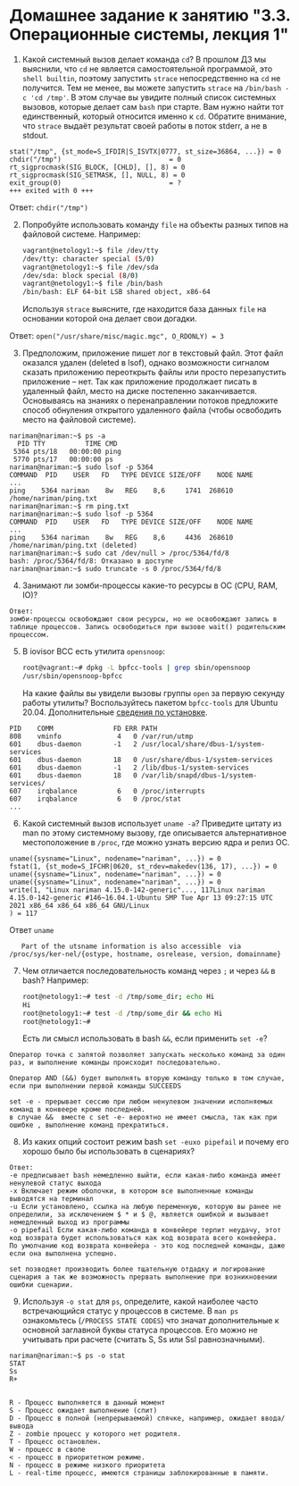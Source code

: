 # Домашнее задание к занятию "3.3. Операционные системы, лекция 1"

1. Какой системный вызов делает команда `cd`? В прошлом ДЗ мы выяснили, что `cd` не является самостоятельной  программой, это `shell builtin`, поэтому запустить `strace` непосредственно на `cd` не получится. Тем не менее, вы можете запустить `strace` на `/bin/bash -c 'cd /tmp'`. В этом случае вы увидите полный список системных вызовов, которые делает сам `bash` при старте. Вам нужно найти тот единственный, который относится именно к `cd`. Обратите внимание, что `strace` выдаёт результат своей работы в поток stderr, а не в stdout.
```
stat("/tmp", {st_mode=S_IFDIR|S_ISVTX|0777, st_size=36864, ...}) = 0
chdir("/tmp")                           = 0
rt_sigprocmask(SIG_BLOCK, [CHLD], [], 8) = 0
rt_sigprocmask(SIG_SETMASK, [], NULL, 8) = 0
exit_group(0)                           = ?
+++ exited with 0 +++
```
Ответ: `chdir("/tmp")`


2. Попробуйте использовать команду `file` на объекты разных типов на файловой системе. Например:
    ```bash
    vagrant@netology1:~$ file /dev/tty
    /dev/tty: character special (5/0)
    vagrant@netology1:~$ file /dev/sda
    /dev/sda: block special (8/0)
    vagrant@netology1:~$ file /bin/bash
    /bin/bash: ELF 64-bit LSB shared object, x86-64
    ```
    Используя `strace` выясните, где находится база данных `file` на основании которой она делает свои догадки.

Ответ: `open("/usr/share/misc/magic.mgc", O_RDONLY) = 3`


3. Предположим, приложение пишет лог в текстовый файл. Этот файл оказался удален (deleted в lsof), однако возможности сигналом сказать приложению переоткрыть файлы или просто перезапустить приложение – нет. Так как приложение продолжает писать в удаленный файл, место на диске постепенно заканчивается. Основываясь на знаниях о перенаправлении потоков предложите способ обнуления открытого удаленного файла (чтобы освободить место на файловой системе).
```
nariman@nariman:~$ ps -a
  PID TTY          TIME CMD
 5364 pts/18   00:00:00 ping
 5770 pts/17   00:00:00 ps
nariman@nariman:~$ sudo lsof -p 5364
COMMAND  PID    USER   FD   TYPE DEVICE SIZE/OFF    NODE NAME
...
ping    5364 nariman    8w   REG    8,6     1741  268610 /home/nariman/ping.txt
nariman@nariman:~$ rm ping.txt
nariman@nariman:~$ sudo lsof -p 5364
COMMAND  PID    USER   FD   TYPE DEVICE SIZE/OFF    NODE NAME
...
ping    5364 nariman    8w   REG    8,6     4436  268610 /home/nariman/ping.txt (deleted)
nariman@nariman:~$ sudo cat /dev/null > /proc/5364/fd/8
bash: /proc/5364/fd/8: Отказано в доступе
nariman@nariman:~$ sudo truncate -s 0 /proc/5364/fd/8

```


4. Занимают ли зомби-процессы какие-то ресурсы в ОС (CPU, RAM, IO)?
```
Ответ:
зомби-процессы освобождают свои ресурсы, но не освобождают запись в таблице процессов. Запись освободиться при вызове wait() родительским процессом.
```


5. В iovisor BCC есть утилита `opensnoop`:
    ```bash
    root@vagrant:~# dpkg -L bpfcc-tools | grep sbin/opensnoop
    /usr/sbin/opensnoop-bpfcc
    ```
    На какие файлы вы увидели вызовы группы `open` за первую секунду работы утилиты? Воспользуйтесь пакетом `bpfcc-tools` для Ubuntu 20.04. Дополнительные [сведения по установке](https://github.com/iovisor/bcc/blob/master/INSTALL.md).
```
PID    COMM               FD ERR PATH
808    vminfo              4   0 /var/run/utmp
601    dbus-daemon        -1   2 /usr/local/share/dbus-1/system-services
601    dbus-daemon        18   0 /usr/share/dbus-1/system-services
601    dbus-daemon        -1   2 /lib/dbus-1/system-services
601    dbus-daemon        18   0 /var/lib/snapd/dbus-1/system-services/
607    irqbalance          6   0 /proc/interrupts
607    irqbalance          6   0 /proc/stat
...
```


6. Какой системный вызов использует `uname -a`? Приведите цитату из man по этому системному вызову, где описывается альтернативное местоположение в `/proc`, где можно узнать версию ядра и релиз ОС.
```
uname({sysname="Linux", nodename="nariman", ...}) = 0
fstat(1, {st_mode=S_IFCHR|0620, st_rdev=makedev(136, 17), ...}) = 0
uname({sysname="Linux", nodename="nariman", ...}) = 0
uname({sysname="Linux", nodename="nariman", ...}) = 0
write(1, "Linux nariman 4.15.0-142-generic"..., 117Linux nariman 4.15.0-142-generic #146~16.04.1-Ubuntu SMP Tue Apr 13 09:27:15 UTC 2021 x86_64 x86_64 x86_64 GNU/Linux
) = 117
```
Ответ `uname`

```
   Part of the utsname information is also accessible  via  /proc/sys/ker‐nel/{ostype, hostname, osrelease, version, domainname}
```

7. Чем отличается последовательность команд через `;` и через `&&` в bash? Например:
    ```bash
    root@netology1:~# test -d /tmp/some_dir; echo Hi
    Hi
    root@netology1:~# test -d /tmp/some_dir && echo Hi
    root@netology1:~#
    ```
    Есть ли смысл использовать в bash `&&`, если применить `set -e`?
```
Оператор точка с запятой позволяет запускать несколько команд за один раз, и выполнение команды происходит последовательно.

Оператор AND (&&) будет выполнять вторую команду только в том случае, если при выполнении первой команды SUCCEEDS

set -e - прерывает сессию при любом ненулевом значении исполняемых команд в конвеере кроме последней.
в случае &&  вместе с set -e- вероятно не имеет смысла, так как при ошибке , выполнение команд прекратиться. 
```
8. Из каких опций состоит режим bash `set -euxo pipefail` и почему его хорошо было бы использовать в сценариях?
```
Ответ:
-e предписывает bash немедленно выйти, если какая-либо команда имеет ненулевой статус выхода 
-x Включает режим оболочки, в котором все выполненные команды выводятся на терминал 
-u Если установлено, ссылка на любую переменную, которую вы ранее не определили, за исключением $ * и $ @, является ошибкой и вызывает немедленный выход из программы
-o pipefail Если какая-либо команда в конвейере терпит неудачу, этот код возврата будет использоваться как код возврата всего конвейера. 
По умолчанию код возврата конвейера - это код последней команды, даже если она выполнена успешно.

set позводяет производить более тщательную отдадку и логирование сценария а так же возможность прервать выполнение при возникновении ошибки сценарии.
```
9. Используя `-o stat` для `ps`, определите, какой наиболее часто встречающийся статус у процессов в системе. В `man ps` ознакомьтесь (`/PROCESS STATE CODES`) что значат дополнительные к основной заглавной буквы статуса процессов. Его можно не учитывать при расчете (считать S, Ss или Ssl равнозначными).
```
nariman@nariman:~$ ps -o stat
STAT
Ss
R+


R - Процесс выполняется в данный момент
S - Процесс ожидает выполнение (спит)
D - Процесс в полной (непрерываемой) спячке, например, ожидает ввода/вывода
Z - zombie процесс у которого нет родителя.
T - Процесс остановлен.
W - процесс в свопе
< - процесс в приоритетном режиме.
N - процесс в режиме низкого приоритета
L - real-time процесс, имеются страницы заблокированные в памяти.
 
```
